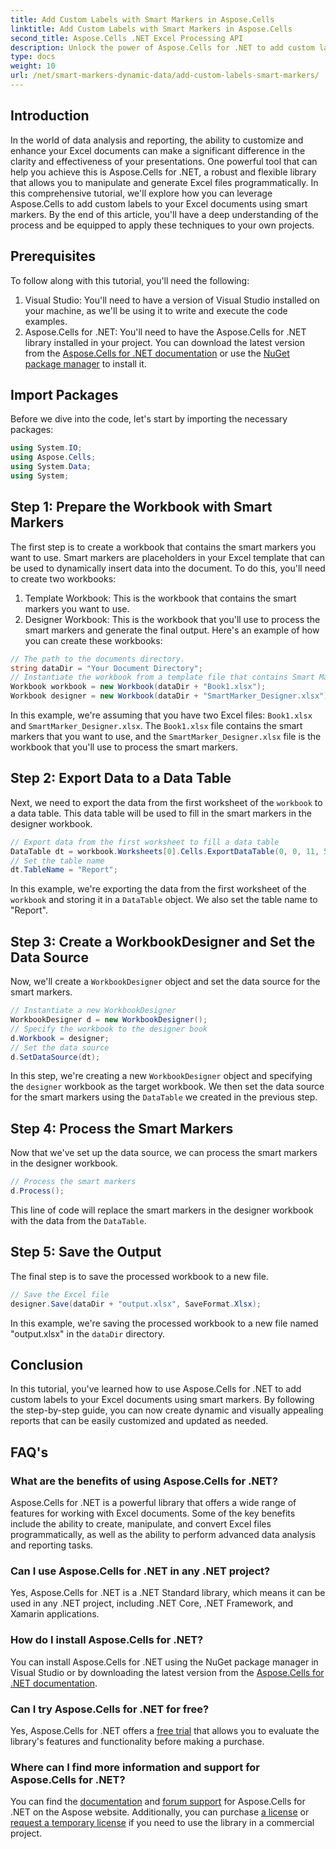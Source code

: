 ```yaml
---
title: Add Custom Labels with Smart Markers in Aspose.Cells
linktitle: Add Custom Labels with Smart Markers in Aspose.Cells
second_title: Aspose.Cells .NET Excel Processing API
description: Unlock the power of Aspose.Cells for .NET to add custom labels and smart markers to your Excel documents. Follow this step-by-step tutorial and create dynamic, visually appealing reports.
type: docs
weight: 10
url: /net/smart-markers-dynamic-data/add-custom-labels-smart-markers/
---
```

## Introduction
In the world of data analysis and reporting, the ability to customize and enhance your Excel documents can make a significant difference in the clarity and effectiveness of your presentations. One powerful tool that can help you achieve this is Aspose.Cells for .NET, a robust and flexible library that allows you to manipulate and generate Excel files programmatically.
In this comprehensive tutorial, we'll explore how you can leverage Aspose.Cells to add custom labels to your Excel documents using smart markers. By the end of this article, you'll have a deep understanding of the process and be equipped to apply these techniques to your own projects.
## Prerequisites
To follow along with this tutorial, you'll need the following:
1. Visual Studio: You'll need to have a version of Visual Studio installed on your machine, as we'll be using it to write and execute the code examples.
2. Aspose.Cells for .NET: You'll need to have the Aspose.Cells for .NET library installed in your project. You can download the latest version from the [Aspose.Cells for .NET documentation](https://reference.aspose.com/cells/net/) or use the [NuGet package manager](https://www.nuget.org/packages/Aspose.Cells/) to install it.
## Import Packages
Before we dive into the code, let's start by importing the necessary packages:
```csharp
using System.IO;
using Aspose.Cells;
using System.Data;
using System;
```
## Step 1: Prepare the Workbook with Smart Markers
The first step is to create a workbook that contains the smart markers you want to use. Smart markers are placeholders in your Excel template that can be used to dynamically insert data into the document.
To do this, you'll need to create two workbooks:
1. Template Workbook: This is the workbook that contains the smart markers you want to use.
2. Designer Workbook: This is the workbook that you'll use to process the smart markers and generate the final output.
Here's an example of how you can create these workbooks:
```csharp
// The path to the documents directory.
string dataDir = "Your Document Directory";
// Instantiate the workbook from a template file that contains Smart Markers
Workbook workbook = new Workbook(dataDir + "Book1.xlsx");
Workbook designer = new Workbook(dataDir + "SmartMarker_Designer.xlsx");
```
In this example, we're assuming that you have two Excel files: `Book1.xlsx` and `SmartMarker_Designer.xlsx`. The `Book1.xlsx` file contains the smart markers that you want to use, and the `SmartMarker_Designer.xlsx` file is the workbook that you'll use to process the smart markers.
## Step 2: Export Data to a Data Table
Next, we need to export the data from the first worksheet of the `workbook` to a data table. This data table will be used to fill in the smart markers in the designer workbook.
```csharp
// Export data from the first worksheet to fill a data table
DataTable dt = workbook.Worksheets[0].Cells.ExportDataTable(0, 0, 11, 5, true);
// Set the table name
dt.TableName = "Report";
```
In this example, we're exporting the data from the first worksheet of the `workbook` and storing it in a `DataTable` object. We also set the table name to "Report".
## Step 3: Create a WorkbookDesigner and Set the Data Source
Now, we'll create a `WorkbookDesigner` object and set the data source for the smart markers.
```csharp
// Instantiate a new WorkbookDesigner
WorkbookDesigner d = new WorkbookDesigner();
// Specify the workbook to the designer book
d.Workbook = designer;
// Set the data source
d.SetDataSource(dt);
```
In this step, we're creating a new `WorkbookDesigner` object and specifying the `designer` workbook as the target workbook. We then set the data source for the smart markers using the `DataTable` we created in the previous step.
## Step 4: Process the Smart Markers
Now that we've set up the data source, we can process the smart markers in the designer workbook.
```csharp
// Process the smart markers
d.Process();
```
This line of code will replace the smart markers in the designer workbook with the data from the `DataTable`.
## Step 5: Save the Output
The final step is to save the processed workbook to a new file.
```csharp
// Save the Excel file
designer.Save(dataDir + "output.xlsx", SaveFormat.Xlsx);
```
In this example, we're saving the processed workbook to a new file named "output.xlsx" in the `dataDir` directory.
## Conclusion
In this tutorial, you've learned how to use Aspose.Cells for .NET to add custom labels to your Excel documents using smart markers. By following the step-by-step guide, you can now create dynamic and visually appealing reports that can be easily customized and updated as needed.
## FAQ's
### What are the benefits of using Aspose.Cells for .NET?
Aspose.Cells for .NET is a powerful library that offers a wide range of features for working with Excel documents. Some of the key benefits include the ability to create, manipulate, and convert Excel files programmatically, as well as the ability to perform advanced data analysis and reporting tasks.
### Can I use Aspose.Cells for .NET in any .NET project?
Yes, Aspose.Cells for .NET is a .NET Standard library, which means it can be used in any .NET project, including .NET Core, .NET Framework, and Xamarin applications.
### How do I install Aspose.Cells for .NET?
You can install Aspose.Cells for .NET using the NuGet package manager in Visual Studio or by downloading the latest version from the [Aspose.Cells for .NET documentation](https://reference.aspose.com/cells/net/).
### Can I try Aspose.Cells for .NET for free?
Yes, Aspose.Cells for .NET offers a [free trial](https://releases.aspose.com/) that allows you to evaluate the library's features and functionality before making a purchase.
### Where can I find more information and support for Aspose.Cells for .NET?
You can find the [documentation](https://reference.aspose.com/cells/net/) and [forum support](https://forum.aspose.com/c/cells/9) for Aspose.Cells for .NET on the Aspose website. Additionally, you can purchase [a license](https://purchase.aspose.com/buy) or [request a temporary license](https://purchase.aspose.com/temporary-license/) if you need to use the library in a commercial project.
